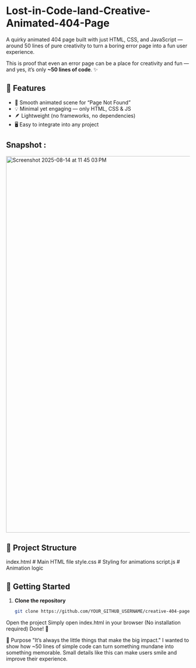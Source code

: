 # Lost-in-Code-land-Creative-Animated-404-Page
A quirky animated 404 page built with just HTML, CSS, and JavaScript — around 50 lines of pure creativity to turn a boring error page into a fun user experience.


This is proof that even an error page can be a place for creativity and fun —  
and yes, it’s only **~50 lines of code**. ✨


## 🌟 Features
- 🎥 Smooth animated scene for “Page Not Found”
- 💡 Minimal yet engaging — only HTML, CSS & JS
- 🪶 Lightweight (no frameworks, no dependencies)
- 🖥 Easy to integrate into any project

## Snapshot : 
<img width="1771" height="1028" alt="Screenshot 2025-08-14 at 11 45 03 PM" src="https://github.com/user-attachments/assets/50de4ba1-8d8c-40e4-9f3e-6c6a6277d49d" />


## 📂 Project Structure
index.html # Main HTML file
style.css # Styling for animations
script.js # Animation logic


## 🚀 Getting Started
1. **Clone the repository**
   ```bash
   git clone https://github.com/YOUR_GITHUB_USERNAME/creative-404-page.git
Open the project
Simply open index.html in your browser
(No installation required)
Done! 🎉


🎯 Purpose
"It’s always the little things that make the big impact."
I wanted to show how ~50 lines of simple code can turn something mundane into something memorable.
Small details like this can make users smile and improve their experience.


